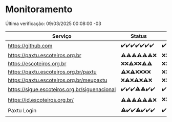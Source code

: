 # Monitoramento

Última verificação: 09/03/2025 00:08:00 -03

|Serviço|Status|Últimas 24h|
|---|---|---|
|https://github.com|<span title="2025-03-02: OK=23">✔️</span><span title="2025-03-03: OK=23">✔️</span><span title="2025-03-04: OK=23">✔️</span><span title="2025-03-05: OK=23">✔️</span><span title="2025-03-06: OK=23">✔️</span><span title="2025-03-07: OK=23">✔️</span><span title="2025-03-08: OK=3">✔️</span>|<span title="08/03/2025 00:08:00 -03 : 200">✔️</span><span title="08/03/2025 01:08:00 -03 : 200">✔️</span><span title="08/03/2025 02:06:00 -03 : 200">✔️</span><span title="08/03/2025 03:09:00 -03 : 200">✔️</span><span title="08/03/2025 04:06:00 -03 : 200">✔️</span><span title="08/03/2025 05:08:00 -03 : 200">✔️</span><span title="08/03/2025 06:07:00 -03 : 200">✔️</span><span title="08/03/2025 07:07:00 -03 : 200">✔️</span><span title="08/03/2025 08:06:00 -03 : 200">✔️</span><span title="08/03/2025 09:11:00 -03 : 200">✔️</span><span title="08/03/2025 10:06:00 -03 : 200">✔️</span><span title="08/03/2025 11:04:00 -03 : 200">✔️</span><span title="08/03/2025 12:06:00 -03 : 200">✔️</span><span title="08/03/2025 13:07:00 -03 : 200">✔️</span><span title="08/03/2025 14:03:00 -03 : 200">✔️</span><span title="08/03/2025 15:08:00 -03 : 200">✔️</span><span title="08/03/2025 16:05:00 -03 : 200">✔️</span><span title="08/03/2025 17:06:00 -03 : 200">✔️</span><span title="08/03/2025 18:04:00 -03 : 200">✔️</span><span title="08/03/2025 19:06:00 -03 : 200">✔️</span><span title="08/03/2025 20:06:00 -03 : 200">✔️</span><span title="08/03/2025 21:37:00 -03 : 200">✔️</span><span title="08/03/2025 22:55:00 -03 : 200">✔️</span><span title="08/03/2025 23:27:00 -03 : 200">✔️</span><span title="09/03/2025 00:08:00 -03 : 200">✔️</span>|
|https://paxtu.escoteiros.org.br|<span title="2025-03-02: OK=1, Falhas=22">⚠️</span><span title="2025-03-03: OK=1, Falhas=22">⚠️</span><span title="2025-03-04: OK=3, Falhas=20">⚠️</span><span title="2025-03-05: OK=3, Falhas=20">⚠️</span><span title="2025-03-06: OK=3, Falhas=20">⚠️</span><span title="2025-03-07: OK=4, Falhas=19">⚠️</span><span title="2025-03-08: Falhas=3">❌</span>|<span title="08/03/2025 00:08:00 -03 : 403">❌</span><span title="08/03/2025 01:08:00 -03 : 403">❌</span><span title="08/03/2025 02:06:00 -03 : 403">❌</span><span title="08/03/2025 03:09:00 -03 : 403">❌</span><span title="08/03/2025 04:06:00 -03 : 403">❌</span><span title="08/03/2025 05:08:00 -03 : 403">❌</span><span title="08/03/2025 06:07:00 -03 : 403">❌</span><span title="08/03/2025 07:07:00 -03 : 403">❌</span><span title="08/03/2025 08:06:00 -03 : 403">❌</span><span title="08/03/2025 09:11:00 -03 : 403">❌</span><span title="08/03/2025 10:06:00 -03 : 403">❌</span><span title="08/03/2025 11:04:00 -03 : 403">❌</span><span title="08/03/2025 12:06:00 -03 : 403">❌</span><span title="08/03/2025 13:07:00 -03 : 403">❌</span><span title="08/03/2025 14:03:00 -03 : 403">❌</span><span title="08/03/2025 15:08:00 -03 : 403">❌</span><span title="08/03/2025 16:05:00 -03 : 403">❌</span><span title="08/03/2025 17:06:00 -03 : 403">❌</span><span title="08/03/2025 18:04:00 -03 : 403">❌</span><span title="08/03/2025 19:06:00 -03 : 403">❌</span><span title="08/03/2025 20:06:00 -03 : 403">❌</span><span title="08/03/2025 21:37:00 -03 : 403">❌</span><span title="08/03/2025 22:55:00 -03 : 403">❌</span><span title="08/03/2025 23:27:00 -03 : 403">❌</span><span title="09/03/2025 00:08:00 -03 : 403">❌</span>|
|https://escoteiros.org.br|<span title="2025-03-02: Falhas=23">❌</span><span title="2025-03-03: Falhas=23">❌</span><span title="2025-03-04: OK=1, Falhas=22">⚠️</span><span title="2025-03-05: Falhas=23">❌</span><span title="2025-03-06: Falhas=23">❌</span><span title="2025-03-07: OK=1, Falhas=22">⚠️</span><span title="2025-03-08: OK=1, Falhas=2">⚠️</span>|<span title="08/03/2025 00:08:00 -03 : 403">❌</span><span title="08/03/2025 01:08:00 -03 : 403">❌</span><span title="08/03/2025 02:06:00 -03 : 403">❌</span><span title="08/03/2025 03:09:00 -03 : 403">❌</span><span title="08/03/2025 04:06:00 -03 : 403">❌</span><span title="08/03/2025 05:08:00 -03 : 403">❌</span><span title="08/03/2025 06:07:00 -03 : 403">❌</span><span title="08/03/2025 07:07:00 -03 : 403">❌</span><span title="08/03/2025 08:06:00 -03 : 403">❌</span><span title="08/03/2025 09:11:00 -03 : 403">❌</span><span title="08/03/2025 10:06:00 -03 : 403">❌</span><span title="08/03/2025 11:04:00 -03 : 403">❌</span><span title="08/03/2025 12:06:00 -03 : 403">❌</span><span title="08/03/2025 13:07:00 -03 : 403">❌</span><span title="08/03/2025 14:03:00 -03 : 403">❌</span><span title="08/03/2025 15:08:00 -03 : 403">❌</span><span title="08/03/2025 16:05:00 -03 : 403">❌</span><span title="08/03/2025 17:06:00 -03 : 403">❌</span><span title="08/03/2025 18:04:00 -03 : 403">❌</span><span title="08/03/2025 19:06:00 -03 : 403">❌</span><span title="08/03/2025 20:06:00 -03 : 403">❌</span><span title="08/03/2025 21:37:00 -03 : 403">❌</span><span title="08/03/2025 22:55:00 -03 : 403">❌</span><span title="08/03/2025 23:27:00 -03 : 403">❌</span><span title="09/03/2025 00:08:00 -03 : 403">❌</span>|
|https://paxtu.escoteiros.org.br/paxtu|<span title="2025-03-02: OK=1, Falhas=22">⚠️</span><span title="2025-03-03: Falhas=23">❌</span><span title="2025-03-04: OK=1, Falhas=22">⚠️</span><span title="2025-03-05: Falhas=23">❌</span><span title="2025-03-06: Falhas=23">❌</span><span title="2025-03-07: Falhas=23">❌</span><span title="2025-03-08: Falhas=3">❌</span>|<span title="08/03/2025 00:08:00 -03 : 403">❌</span><span title="08/03/2025 01:08:00 -03 : 403">❌</span><span title="08/03/2025 02:06:00 -03 : 403">❌</span><span title="08/03/2025 03:09:00 -03 : 403">❌</span><span title="08/03/2025 04:06:00 -03 : 403">❌</span><span title="08/03/2025 05:08:00 -03 : 403">❌</span><span title="08/03/2025 06:07:00 -03 : 403">❌</span><span title="08/03/2025 07:07:00 -03 : 403">❌</span><span title="08/03/2025 08:06:00 -03 : 403">❌</span><span title="08/03/2025 09:11:00 -03 : 403">❌</span><span title="08/03/2025 10:06:00 -03 : 403">❌</span><span title="08/03/2025 11:04:00 -03 : 403">❌</span><span title="08/03/2025 12:06:00 -03 : 403">❌</span><span title="08/03/2025 13:07:00 -03 : 403">❌</span><span title="08/03/2025 14:03:00 -03 : 403">❌</span><span title="08/03/2025 15:08:00 -03 : 403">❌</span><span title="08/03/2025 16:05:00 -03 : 403">❌</span><span title="08/03/2025 17:06:00 -03 : 403">❌</span><span title="08/03/2025 18:04:00 -03 : 403">❌</span><span title="08/03/2025 19:06:00 -03 : 403">❌</span><span title="08/03/2025 20:06:00 -03 : 403">❌</span><span title="08/03/2025 21:37:00 -03 : 403">❌</span><span title="08/03/2025 22:55:00 -03 : 403">❌</span><span title="08/03/2025 23:27:00 -03 : 403">❌</span><span title="09/03/2025 00:08:00 -03 : 403">❌</span>|
|https://paxtu.escoteiros.org.br/meupaxtu|<span title="2025-03-02: Falhas=23">❌</span><span title="2025-03-03: OK=2, Falhas=21">⚠️</span><span title="2025-03-04: Falhas=23">❌</span><span title="2025-03-05: OK=1, Falhas=22">⚠️</span><span title="2025-03-06: Falhas=23">❌</span><span title="2025-03-07: OK=1, Falhas=22">⚠️</span><span title="2025-03-08: Falhas=3">❌</span>|<span title="08/03/2025 00:08:00 -03 : 403">❌</span><span title="08/03/2025 01:08:00 -03 : 403">❌</span><span title="08/03/2025 02:06:00 -03 : 403">❌</span><span title="08/03/2025 03:09:00 -03 : 403">❌</span><span title="08/03/2025 04:06:00 -03 : 403">❌</span><span title="08/03/2025 05:08:00 -03 : 403">❌</span><span title="08/03/2025 06:07:00 -03 : 403">❌</span><span title="08/03/2025 07:07:00 -03 : 403">❌</span><span title="08/03/2025 08:06:00 -03 : 403">❌</span><span title="08/03/2025 09:11:00 -03 : 403">❌</span><span title="08/03/2025 10:06:00 -03 : 403">❌</span><span title="08/03/2025 11:04:00 -03 : 403">❌</span><span title="08/03/2025 12:06:00 -03 : 403">❌</span><span title="08/03/2025 13:07:00 -03 : 403">❌</span><span title="08/03/2025 14:03:00 -03 : 403">❌</span><span title="08/03/2025 15:08:00 -03 : 403">❌</span><span title="08/03/2025 16:05:00 -03 : 403">❌</span><span title="08/03/2025 17:06:00 -03 : 403">❌</span><span title="08/03/2025 18:04:00 -03 : 403">❌</span><span title="08/03/2025 19:06:00 -03 : 403">❌</span><span title="08/03/2025 20:06:00 -03 : 403">❌</span><span title="08/03/2025 21:37:00 -03 : 403">❌</span><span title="08/03/2025 22:55:00 -03 : 403">❌</span><span title="08/03/2025 23:27:00 -03 : 403">❌</span><span title="09/03/2025 00:08:00 -03 : 403">❌</span>|
|https://sigue.escoteiros.org.br/siguenacional|<span title="2025-03-02: OK=23">✔️</span><span title="2025-03-03: OK=23">✔️</span><span title="2025-03-04: OK=23">✔️</span><span title="2025-03-05: OK=22, Falhas=1">⚠️</span><span title="2025-03-06: OK=22, Falhas=1">⚠️</span><span title="2025-03-07: OK=23">✔️</span><span title="2025-03-08: OK=3">✔️</span>|<span title="08/03/2025 00:08:00 -03 : 200">✔️</span><span title="08/03/2025 01:08:00 -03 : 200">✔️</span><span title="08/03/2025 02:06:00 -03 : 200">✔️</span><span title="08/03/2025 03:09:00 -03 : 200">✔️</span><span title="08/03/2025 04:06:00 -03 : 200">✔️</span><span title="08/03/2025 05:08:00 -03 : 200">✔️</span><span title="08/03/2025 06:07:00 -03 : 200">✔️</span><span title="08/03/2025 07:07:00 -03 : 200">✔️</span><span title="08/03/2025 08:06:00 -03 : 200">✔️</span><span title="08/03/2025 09:11:00 -03 : 200">✔️</span><span title="08/03/2025 10:06:00 -03 : 200">✔️</span><span title="08/03/2025 11:04:00 -03 : 200">✔️</span><span title="08/03/2025 12:06:00 -03 : 200">✔️</span><span title="08/03/2025 13:07:00 -03 : 200">✔️</span><span title="08/03/2025 14:03:00 -03 : 200">✔️</span><span title="08/03/2025 15:08:00 -03 : 200">✔️</span><span title="08/03/2025 16:05:00 -03 : 200">✔️</span><span title="08/03/2025 17:06:00 -03 : 200">✔️</span><span title="08/03/2025 18:04:00 -03 : 200">✔️</span><span title="08/03/2025 19:06:00 -03 : 200">✔️</span><span title="08/03/2025 20:06:00 -03 : 200">✔️</span><span title="08/03/2025 21:37:00 -03 : 200">✔️</span><span title="08/03/2025 22:55:00 -03 : 200">✔️</span><span title="08/03/2025 23:27:00 -03 : 200">✔️</span><span title="09/03/2025 00:08:00 -03 : 200">✔️</span>|
|https://id.escoteiros.org.br/|<span title="2025-03-02: OK=1, Falhas=22">⚠️</span><span title="2025-03-03: OK=2, Falhas=21">⚠️</span><span title="2025-03-04: OK=2, Falhas=21">⚠️</span><span title="2025-03-05: OK=5, Falhas=18">⚠️</span><span title="2025-03-06: OK=2, Falhas=21">⚠️</span><span title="2025-03-07: OK=1, Falhas=22">⚠️</span><span title="2025-03-08: Falhas=3">❌</span>|<span title="08/03/2025 00:08:00 -03 : 403">❌</span><span title="08/03/2025 01:08:00 -03 : 403">❌</span><span title="08/03/2025 02:06:00 -03 : 403">❌</span><span title="08/03/2025 03:09:00 -03 : 403">❌</span><span title="08/03/2025 04:06:00 -03 : 403">❌</span><span title="08/03/2025 05:08:00 -03 : 403">❌</span><span title="08/03/2025 06:07:00 -03 : 403">❌</span><span title="08/03/2025 07:07:00 -03 : 403">❌</span><span title="08/03/2025 08:06:00 -03 : 403">❌</span><span title="08/03/2025 09:11:00 -03 : 403">❌</span><span title="08/03/2025 10:06:00 -03 : 403">❌</span><span title="08/03/2025 11:04:00 -03 : 403">❌</span><span title="08/03/2025 12:06:00 -03 : 403">❌</span><span title="08/03/2025 13:07:00 -03 : 403">❌</span><span title="08/03/2025 14:03:00 -03 : 403">❌</span><span title="08/03/2025 15:08:00 -03 : 200">✔️</span><span title="08/03/2025 16:06:00 -03 : 403">❌</span><span title="08/03/2025 17:06:00 -03 : 403">❌</span><span title="08/03/2025 18:04:00 -03 : 403">❌</span><span title="08/03/2025 19:06:00 -03 : 403">❌</span><span title="08/03/2025 20:06:00 -03 : 403">❌</span><span title="08/03/2025 21:37:00 -03 : 403">❌</span><span title="08/03/2025 22:55:00 -03 : 403">❌</span><span title="08/03/2025 23:27:00 -03 : 403">❌</span><span title="09/03/2025 00:08:00 -03 : 200">✔️</span>|
|Paxtu Login|<span title="2025-03-02: OK=22, Falhas=1">⚠️</span><span title="2025-03-03: OK=23">✔️</span><span title="2025-03-04: OK=23">✔️</span><span title="2025-03-05: OK=22, Falhas=1">⚠️</span><span title="2025-03-06: OK=23">✔️</span><span title="2025-03-07: OK=23">✔️</span><span title="2025-03-08: OK=3">✔️</span>|<span title="08/03/2025 00:08:00 -03 : 200">✔️</span><span title="08/03/2025 01:08:00 -03 : 200">✔️</span><span title="08/03/2025 02:06:00 -03 : 200">✔️</span><span title="08/03/2025 03:09:00 -03 : 200">✔️</span><span title="08/03/2025 04:06:00 -03 : 200">✔️</span><span title="08/03/2025 05:08:00 -03 : 200">✔️</span><span title="08/03/2025 06:07:00 -03 : 200">✔️</span><span title="08/03/2025 07:07:00 -03 : 200">✔️</span><span title="08/03/2025 08:06:00 -03 : 200">✔️</span><span title="08/03/2025 09:11:00 -03 : 200">✔️</span><span title="08/03/2025 10:06:00 -03 : 200">✔️</span><span title="08/03/2025 11:04:00 -03 : 200">✔️</span><span title="08/03/2025 12:06:00 -03 : 200">✔️</span><span title="08/03/2025 13:07:00 -03 : 200">✔️</span><span title="08/03/2025 14:03:00 -03 : 200">✔️</span><span title="08/03/2025 15:08:00 -03 : 200">✔️</span><span title="08/03/2025 16:06:00 -03 : 200">✔️</span><span title="08/03/2025 17:06:00 -03 : 200">✔️</span><span title="08/03/2025 18:04:00 -03 : 200">✔️</span><span title="08/03/2025 19:06:00 -03 : 200">✔️</span><span title="08/03/2025 20:06:00 -03 : 200">✔️</span><span title="08/03/2025 21:37:00 -03 : 200">✔️</span><span title="08/03/2025 22:55:00 -03 : 200">✔️</span><span title="08/03/2025 23:27:00 -03 : 200">✔️</span><span title="09/03/2025 00:08:00 -03 : 200">✔️</span>|
